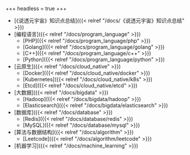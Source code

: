 +++
headless = true
+++
- [《说透元宇宙》知识点总结]({{< relref "/docs/《说透元宇宙》知识点总结" >}})
- [编程语言]({{< relref "/docs/program_language" >}})
  - [PHP]({{< relref "/docs/program_language/php" >}})
  - [Golang]({{< relref "/docs/program_language/golang" >}})
  - [C++]({{< relref "/docs/program_language/c++" >}})
  - [Python]({{< relref "/docs/program_language/python" >}})
- [云原生]({{< relref "/docs/cloud_native" >}})
  - [Docker]({{< relref "/docs/cloud_native/docker" >}})
  - [Kubernetes]({{< relref "/docs/cloud_native/k8s" >}})
  - [Etcd]({{< relref "/docs/cloud_native/etcd" >}})
- [大数据]({{< relref "/docs/bigdata" >}})
  - [Hadoop]({{< relref "/docs/bigdata/hadoop" >}})
  - [Elasticsearch]({{< relref "/docs/bigdata/elasticsearch" >}})
- [数据库]({{< relref "/docs/database" >}})
  - [Redis]({{< relref "/docs/database/redis" >}})
  - [MySQL]({{< relref "/docs/database/mysql" >}})
- [算法与数据结构]({{< relref "/docs/algorithm" >}})
  - [Leetcode]({{< relref "/docs/algorithm/leetcode" >}})
- [机器学习]({{< relref "/docs/machine_learning" >}})
